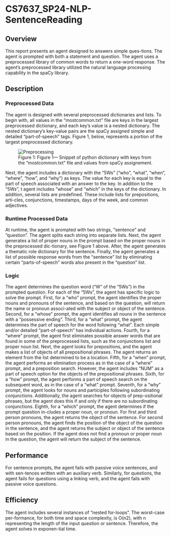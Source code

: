 # CS7637_SP24-NLP-SentenceReading

## Overview
This report presents an agent designed to answers simple ques-tions. The agent is prompted with both a statement and question. The agent uses a preprocessed library of common words to return a one-word response. The agent’s preprocessed library utilized the natural language processing capability in the spaCy library.

## Description
### Preprocessed Data
The agent is designed with several preprocessed dictionaries and lists. To begin with, all values in the “mostcommon.txt” file are keys in the largest preprocessed dictionary, and each key’s value is a nested dictionary. The nested dictionary’s key-value pairs are the spaCy assigned simple and detailed “part-of-speech” tags. Figure 1, below, represents a portion of the largest preprocessed dictionary. 
<figure>
  <img src="https://github.gatech.edu/storage/user/36047/files/9947bf1c-3375-4997-9d35-2a3099ebf97b"
 alt="Preprocessing">
  <figcaption>Figure 1: Figure 1—	Snippet of python dictionary with keys from the “mostcommon.txt” file and values from spaCy assignement.</figcaption>
</figure>

Next, the agent includes a dictionary with the “5Ws” (“who”, “what”, “when”, “where”, “how”, and “why”) as keys. The value for each key is equal to the part of speech associated with an answer to the key. In addition to the “5Ws”, t agent includes “whose” and “which” in the keys of the dictionary.
In addition, several lists are predefined. These include lists for prepositions, arti-cles, conjunctions, timestamps, days of the week, and common adjectives.

### Runtime Processed Data
At runtime, the agent is prompted with two strings, “sentence” and “question”. The agent splits each string into separate lists. Next, the agent generates a list of proper nouns in the prompt based on the proper nouns in the preprocessed dic-tionary, see Figure 1 above. After, the agent generates a thematic role dictionary for the sentence. 
Finally, the agent generates a list of possible response words from the “sentence” list by eliminating certain “parts-of-speech” words also present in the “question” list.

### Logic
The agent determines the question word (“W” of the “5Ws”) in the prompted question. For each of the “5Ws”, the agent has specific logic to solve the prompt. First, for a “who” prompt, the agent identifies the proper nouns and pronouns of the sentence, and based on the question, will return the name or pronoun associ-ated with the subject or object of the sentence.
Second, for a “whose” prompt, the agent identifies all nouns in the sentence with a “possessive ending”. 
Third, for a “what” prompt, the agent determines the part of speech for the word following “what”. Each simple and/or detailed “part-of-speech” has individual actions.
Fourth, for a “where” prompt, the agent first eliminates possible answer words that are found in some of the preprocessed lists, such as the conjunctions list and proper noun list. Next, the agent looks for prepositions, and the agent makes a list of objects of all prepositional phrases. The agent returns an element from the list determined to be a location.
Fifth, for a “when” prompt, the agent performs an elimination process as in the case of a “where” prompt, and a preposition search. However, the agent includes “NUM” as a part of speech option for the objects of the prepositional phrases.
Sixth, for a “how” prompt, the agent performs a part of speech search on the subsequent word, as in the case of a “what” prompt. 
Seventh, for a “why” prompt, the agent looks for nouns and participles following subordinating conjunctions. Additionally, the agent searches for objects of prep-ositional phrases, but the agent does this if and only if there are no subordinating conjunctions. 
Eighth, for a “which” prompt, the agent determines if the prompt question in-cludes a proper noun, or pronoun. For first and third person pronouns, the agent returns the object of the sentence. For second person pronouns, the agent finds the position of the object of the question in the sentence, and the agent returns the subject or object of the sentence based on the position. If the agent does not find a pronoun or proper noun in the question, the agent will return the subject of the sentence.

## Performance
For sentence prompts, the agent fails with passive voice sentences, and with sen-tences written with an auxiliary verb. Similarly, for questions, the agent fails for questions using a linking verb, and the agent fails with passive voice questions.

## Efficiency
The agent includes several instances of “nested for-loops”. The worst-case per-formance, for both time and space complexity, is O(n2), with n representing the length of the input question or sentence. Therefore, the agent solves in exponen-tial time.
